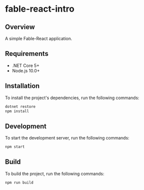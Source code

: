 # fable-react-intro

## Overview

A simple Fable-React application.

## Requirements

- .NET Core 5+
- Node.js 10.0+

## Installation

To install the project's dependencies, run the following commands:

```bash
dotnet restore
npm install
```

## Development

To start the development server, run the following commands:

```bash
npm start
```

## Build

To build the project, run the following commands:

```bash
npm run build
```
